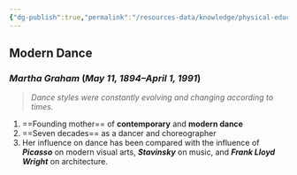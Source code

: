 ```yaml
---
{"dg-publish":true,"permalink":"/resources-data/knowledge/physical-education/dance/modern-and-contemporary/pioneers-of-modern-and-contemporary-dance/"}
---
```


## Modern Dance
### *Martha Graham* (*May 11, 1894–April 1, 1991*)

> *Dance styles were constantly evolving and changing according to times.*

1. ==Founding mother== of **contemporary** and **modern dance**
2. ==Seven decades== as a dancer and choreographer
3. Her influence on dance has been compared with the influence of ***Picasso*** on modern visual arts, ***Stavinsky*** on music, and ***Frank Lloyd Wright*** on architecture.